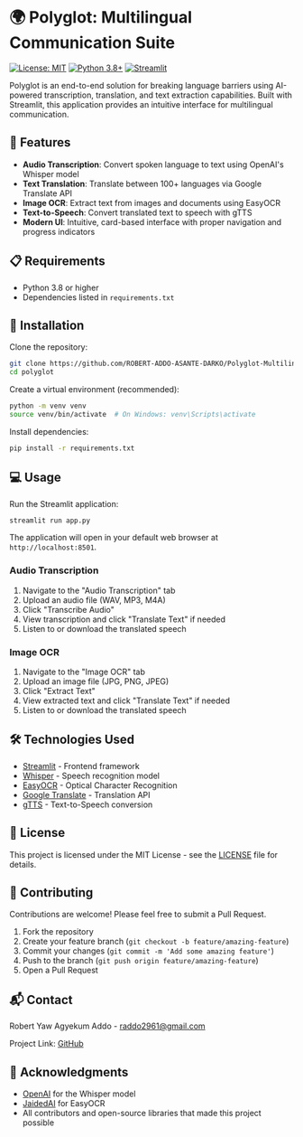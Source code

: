 # 🌍 Polyglot: Multilingual Communication Suite

[![License: MIT](https://img.shields.io/badge/License-MIT-yellow.svg)](https://opensource.org/licenses/MIT)
[![Python 3.8+](https://img.shields.io/badge/python-3.8+-blue.svg)](https://www.python.org/downloads/)
[![Streamlit](https://img.shields.io/badge/Streamlit-1.28+-red.svg)](https://streamlit.io/)

Polyglot is an end-to-end solution for breaking language barriers using AI-powered transcription, translation, and text extraction capabilities. Built with Streamlit, this application provides an intuitive interface for multilingual communication.

## 🚀 Features

- **Audio Transcription**: Convert spoken language to text using OpenAI's Whisper model
- **Text Translation**: Translate between 100+ languages via Google Translate API
- **Image OCR**: Extract text from images and documents using EasyOCR
- **Text-to-Speech**: Convert translated text to speech with gTTS
- **Modern UI**: Intuitive, card-based interface with proper navigation and progress indicators

## 📋 Requirements

- Python 3.8 or higher
- Dependencies listed in `requirements.txt`

## 🔧 Installation

Clone the repository:
```bash
git clone https://github.com/ROBERT-ADDO-ASANTE-DARKO/Polyglot-Multilingual-Communication-Suite.git
cd polyglot
```

Create a virtual environment (recommended):
```bash
python -m venv venv
source venv/bin/activate  # On Windows: venv\Scripts\activate
```

Install dependencies:
```bash
pip install -r requirements.txt
```

## 💻 Usage

Run the Streamlit application:
```bash
streamlit run app.py
```

The application will open in your default web browser at `http://localhost:8501`.

### Audio Transcription
1. Navigate to the "Audio Transcription" tab
2. Upload an audio file (WAV, MP3, M4A)
3. Click "Transcribe Audio"
4. View transcription and click "Translate Text" if needed
5. Listen to or download the translated speech

### Image OCR
1. Navigate to the "Image OCR" tab
2. Upload an image file (JPG, PNG, JPEG)
3. Click "Extract Text"
4. View extracted text and click "Translate Text" if needed
5. Listen to or download the translated speech

## 🛠️ Technologies Used

- [Streamlit](https://streamlit.io/) - Frontend framework
- [Whisper](https://github.com/openai/whisper) - Speech recognition model
- [EasyOCR](https://github.com/JaidedAI/EasyOCR) - Optical Character Recognition
- [Google Translate](https://pypi.org/project/googletrans/) - Translation API
- [gTTS](https://pypi.org/project/gTTS/) - Text-to-Speech conversion

## 📄 License

This project is licensed under the MIT License - see the [LICENSE](LICENSE) file for details.

## 🤝 Contributing

Contributions are welcome! Please feel free to submit a Pull Request.

1. Fork the repository
2. Create your feature branch (`git checkout -b feature/amazing-feature`)
3. Commit your changes (`git commit -m 'Add some amazing feature'`)
4. Push to the branch (`git push origin feature/amazing-feature`)
5. Open a Pull Request

## 📬 Contact

Robert Yaw Agyekum Addo - raddo2961@gmail.com

Project Link: [GitHub](https://github.com/ROBERT-ADDO-ASANTE-DARKO/Polyglot-Multilingual-Communication-Suite)

## 🙏 Acknowledgments

- [OpenAI](https://openai.com/) for the Whisper model
- [JaidedAI](https://github.com/JaidedAI) for EasyOCR
- All contributors and open-source libraries that made this project possible
